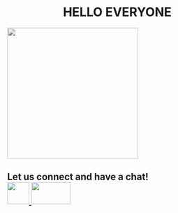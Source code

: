 <!DOCTYPE html>
<html>
 <head>
  <h1> <center> HELLO EVERYONE </center> </h1>
  </head>
  <body>
   <p text-align: center>
<img src="https://i.pinimg.com/736x/8c/fb/3d/8cfb3da600bd39ea7a591608f3b3660d.jpg"   height="300px"
      width="300px" >
   </p>
   <h2 text-align= center> Let us connect and have a chat!
    <br>
    <a href="www.linkedin.com/in/adithimanesh"><img src="https://upload.wikimedia.org/wikipedia/commons/thumb/c/ca/LinkedIn_logo_initials.png/800px-LinkedIn_logo_initials.png" height="50px" width="50px" >
   <a href="mailto:adithimanesh@gmail.com"><img src="https://1000logos.net/wp-content/uploads/2021/05/Gmail-logo.png" height="50px" width="90px"></a>
   </h2>
  </body>
</html>
